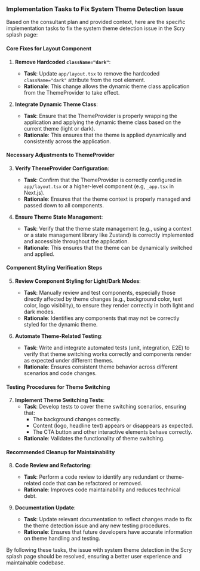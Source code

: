 ### Implementation Tasks to Fix System Theme Detection Issue

Based on the consultant plan and provided context, here are the specific implementation tasks to fix the system theme detection issue in the Scry splash page:

#### Core Fixes for Layout Component

1. **Remove Hardcoded `className="dark"`**: 
    - **Task**: Update `app/layout.tsx` to remove the hardcoded `className="dark"` attribute from the root element.
    - **Rationale**: This change allows the dynamic theme class application from the ThemeProvider to take effect.

2. **Integrate Dynamic Theme Class**:
    - **Task**: Ensure that the ThemeProvider is properly wrapping the application and applying the dynamic theme class based on the current theme (light or dark).
    - **Rationale**: This ensures that the theme is applied dynamically and consistently across the application.

#### Necessary Adjustments to ThemeProvider

3. **Verify ThemeProvider Configuration**:
    - **Task**: Confirm that the ThemeProvider is correctly configured in `app/layout.tsx` or a higher-level component (e.g, `_app.tsx` in Next.js).
    - **Rationale**: Ensures that the theme context is properly managed and passed down to all components.

4. **Ensure Theme State Management**:
    - **Task**: Verify that the theme state management (e.g., using a context or a state management library like Zustand) is correctly implemented and accessible throughout the application.
    - **Rationale**: This ensures that the theme can be dynamically switched and applied.

#### Component Styling Verification Steps

5. **Review Component Styling for Light/Dark Modes**:
    - **Task**: Manually review and test components, especially those directly affected by theme changes (e.g., background color, text color, logo visibility), to ensure they render correctly in both light and dark modes.
    - **Rationale**: Identifies any components that may not be correctly styled for the dynamic theme.

6. **Automate Theme-Related Testing**:
    - **Task**: Write and integrate automated tests (unit, integration, E2E) to verify that theme switching works correctly and components render as expected under different themes.
    - **Rationale**: Ensures consistent theme behavior across different scenarios and code changes.

#### Testing Procedures for Theme Switching

7. **Implement Theme Switching Tests**:
    - **Task**: Develop tests to cover theme switching scenarios, ensuring that:
        - The background changes correctly.
        - Content (logo, headline text) appears or disappears as expected.
        - The CTA button and other interactive elements behave correctly.
    - **Rationale**: Validates the functionality of theme switching.

#### Recommended Cleanup for Maintainability

8. **Code Review and Refactoring**:
    - **Task**: Perform a code review to identify any redundant or theme-related code that can be refactored or removed.
    - **Rationale**: Improves code maintainability and reduces technical debt.

9. **Documentation Update**:
    - **Task**: Update relevant documentation to reflect changes made to fix the theme detection issue and any new testing procedures.
    - **Rationale**: Ensures that future developers have accurate information on theme handling and testing.

By following these tasks, the issue with system theme detection in the Scry splash page should be resolved, ensuring a better user experience and maintainable codebase.